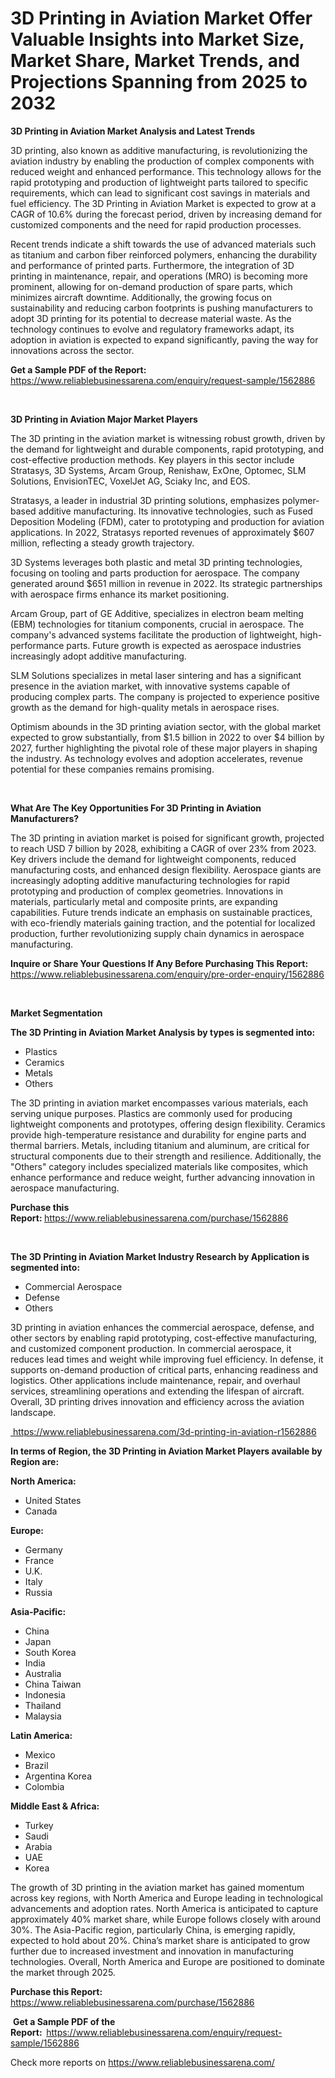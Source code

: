 <p><h1>3D Printing in Aviation Market Offer Valuable Insights into Market Size, Market Share, Market Trends, and Projections Spanning from 2025 to 2032</h1></p><p><strong>3D Printing in Aviation Market Analysis and Latest Trends</strong></p>
<p><p>3D printing, also known as additive manufacturing, is revolutionizing the aviation industry by enabling the production of complex components with reduced weight and enhanced performance. This technology allows for the rapid prototyping and production of lightweight parts tailored to specific requirements, which can lead to significant cost savings in materials and fuel efficiency. The 3D Printing in Aviation Market is expected to grow at a CAGR of 10.6% during the forecast period, driven by increasing demand for customized components and the need for rapid production processes.</p><p>Recent trends indicate a shift towards the use of advanced materials such as titanium and carbon fiber reinforced polymers, enhancing the durability and performance of printed parts. Furthermore, the integration of 3D printing in maintenance, repair, and operations (MRO) is becoming more prominent, allowing for on-demand production of spare parts, which minimizes aircraft downtime. Additionally, the growing focus on sustainability and reducing carbon footprints is pushing manufacturers to adopt 3D printing for its potential to decrease material waste. As the technology continues to evolve and regulatory frameworks adapt, its adoption in aviation is expected to expand significantly, paving the way for innovations across the sector.</p></p>
<p><strong>Get a Sample PDF of the Report:&nbsp;</strong> <a href="https://www.reliablebusinessarena.com/enquiry/request-sample/1562886?utm_campaign=1948&utm_medium=2&utm_source=Github&utm_content=ia&utm_term=16022025&utm_id=3d-printing-in-aviation">https://www.reliablebusinessarena.com/enquiry/request-sample/1562886</a></p>
<p>&nbsp;</p>
<p><strong>3D Printing in Aviation Major Market Players</strong></p>
<p><p>The 3D printing in the aviation market is witnessing robust growth, driven by the demand for lightweight and durable components, rapid prototyping, and cost-effective production methods. Key players in this sector include Stratasys, 3D Systems, Arcam Group, Renishaw, ExOne, Optomec, SLM Solutions, EnvisionTEC, VoxelJet AG, Sciaky Inc, and EOS.</p><p>Stratasys, a leader in industrial 3D printing solutions, emphasizes polymer-based additive manufacturing. Its innovative technologies, such as Fused Deposition Modeling (FDM), cater to prototyping and production for aviation applications. In 2022, Stratasys reported revenues of approximately $607 million, reflecting a steady growth trajectory.</p><p>3D Systems leverages both plastic and metal 3D printing technologies, focusing on tooling and parts production for aerospace. The company generated around $651 million in revenue in 2022. Its strategic partnerships with aerospace firms enhance its market positioning.</p><p>Arcam Group, part of GE Additive, specializes in electron beam melting (EBM) technologies for titanium components, crucial in aerospace. The company's advanced systems facilitate the production of lightweight, high-performance parts. Future growth is expected as aerospace industries increasingly adopt additive manufacturing.</p><p>SLM Solutions specializes in metal laser sintering and has a significant presence in the aviation market, with innovative systems capable of producing complex parts. The company is projected to experience positive growth as the demand for high-quality metals in aerospace rises.</p><p>Optimism abounds in the 3D printing aviation sector, with the global market expected to grow substantially, from $1.5 billion in 2022 to over $4 billion by 2027, further highlighting the pivotal role of these major players in shaping the industry. As technology evolves and adoption accelerates, revenue potential for these companies remains promising.</p></p>
<p>&nbsp;</p>
<p><strong>What Are The Key Opportunities For 3D Printing in Aviation Manufacturers?</strong></p>
<p><p>The 3D printing in aviation market is poised for significant growth, projected to reach USD 7 billion by 2028, exhibiting a CAGR of over 23% from 2023. Key drivers include the demand for lightweight components, reduced manufacturing costs, and enhanced design flexibility. Aerospace giants are increasingly adopting additive manufacturing technologies for rapid prototyping and production of complex geometries. Innovations in materials, particularly metal and composite prints, are expanding capabilities. Future trends indicate an emphasis on sustainable practices, with eco-friendly materials gaining traction, and the potential for localized production, further revolutionizing supply chain dynamics in aerospace manufacturing.</p></p>
<p><strong>Inquire or Share Your Questions If Any Before Purchasing This Report:</strong> <a href="https://www.reliablebusinessarena.com/enquiry/pre-order-enquiry/1562886?utm_campaign=1948&utm_medium=2&utm_source=Github&utm_content=ia&utm_term=16022025&utm_id=3d-printing-in-aviation">https://www.reliablebusinessarena.com/enquiry/pre-order-enquiry/1562886</a></p>
<p>&nbsp;</p>
<p><strong>Market Segmentation</strong></p>
<p><strong>The 3D Printing in Aviation Market Analysis by types is segmented into:</strong></p>
<p><ul><li>Plastics</li><li>Ceramics</li><li>Metals</li><li>Others</li></ul></p>
<p><p>The 3D printing in aviation market encompasses various materials, each serving unique purposes. Plastics are commonly used for producing lightweight components and prototypes, offering design flexibility. Ceramics provide high-temperature resistance and durability for engine parts and thermal barriers. Metals, including titanium and aluminum, are critical for structural components due to their strength and resilience. Additionally, the "Others" category includes specialized materials like composites, which enhance performance and reduce weight, further advancing innovation in aerospace manufacturing.</p></p>
<p><strong>Purchase this Report:&nbsp;</strong><a href="https://www.reliablebusinessarena.com/purchase/1562886?utm_campaign=1948&utm_medium=2&utm_source=Github&utm_content=ia&utm_term=16022025&utm_id=3d-printing-in-aviation">https://www.reliablebusinessarena.com/purchase/1562886</a></p>
<p>&nbsp;</p>
<p><strong>The 3D Printing in Aviation Market Industry Research by Application is segmented into:</strong></p>
<p><ul><li>Commercial Aerospace</li><li>Defense</li><li>Others</li></ul></p>
<p><p>3D printing in aviation enhances the commercial aerospace, defense, and other sectors by enabling rapid prototyping, cost-effective manufacturing, and customized component production. In commercial aerospace, it reduces lead times and weight while improving fuel efficiency. In defense, it supports on-demand production of critical parts, enhancing readiness and logistics. Other applications include maintenance, repair, and overhaul services, streamlining operations and extending the lifespan of aircraft. Overall, 3D printing drives innovation and efficiency across the aviation landscape.</p></p>
<p><a href="https://www.reliablebusinessarena.com/3d-printing-in-aviation-r1562886?utm_campaign=1948&utm_medium=2&utm_source=Github&utm_content=ia&utm_term=16022025&utm_id=3d-printing-in-aviation">&nbsp;https://www.reliablebusinessarena.com/3d-printing-in-aviation-r1562886</a></p>
<p><strong>In terms of Region, the 3D Printing in Aviation Market Players available by Region are:</strong></p>
<p>
    <p> <strong> North America: </strong>
        <ul>
            <li>United States</li>
            <li>Canada</li>
        </ul>
        </p> 
    <p> <strong> Europe: </strong>
        <ul>
            <li>Germany</li>
            <li>France</li>
            <li>U.K.</li>
            <li>Italy</li>
            <li>Russia</li>
        </ul>
        </p> 
    <p> <strong> Asia-Pacific: </strong>
        <ul>
            <li>China</li>
            <li>Japan</li>
            <li>South Korea</li>
            <li>India</li>
            <li>Australia</li>
            <li>China Taiwan</li>
            <li>Indonesia</li>
            <li>Thailand</li>
            <li>Malaysia</li>
        </ul>
        </p> 
    <p> <strong> Latin America: </strong>
        <ul>
            <li>Mexico</li>
            <li>Brazil</li>
            <li>Argentina Korea</li>
            <li>Colombia</li>
        </ul>
        </p> 
    <p> <strong> Middle East & Africa: </strong>
        <ul>
            <li>Turkey</li>
            <li>Saudi</li>
            <li>Arabia</li>
            <li>UAE</li>
            <li>Korea</li>
        </ul>
    </p>
    </p>
<p><p>The growth of 3D printing in the aviation market has gained momentum across key regions, with North America and Europe leading in technological advancements and adoption rates. North America is anticipated to capture approximately 40% market share, while Europe follows closely with around 30%. The Asia-Pacific region, particularly China, is emerging rapidly, expected to hold about 20%. China’s market share is anticipated to grow further due to increased investment and innovation in manufacturing technologies. Overall, North America and Europe are positioned to dominate the market through 2025.</p></p>
<p><strong>Purchase this Report: </strong><a href="https://www.reliablebusinessarena.com/purchase/1562886?utm_campaign=1948&utm_medium=2&utm_source=Github&utm_content=ia&utm_term=16022025&utm_id=3d-printing-in-aviation">https://www.reliablebusinessarena.com/purchase/1562886</a></p>
<p>&nbsp;<strong>Get a Sample PDF of the Report:&nbsp;&nbsp;</strong><a href="https://www.reliablebusinessarena.com/enquiry/request-sample/1562886?utm_campaign=1948&utm_medium=2&utm_source=Github&utm_content=ia&utm_term=16022025&utm_id=3d-printing-in-aviation">https://www.reliablebusinessarena.com/enquiry/request-sample/1562886</a></p>
<p><strong></strong></p>
<p>Check more reports on <a href="https://www.reliablebusinessarena.com/?utm_campaign=1948&utm_medium=2&utm_source=Github&utm_content=ia&utm_term=16022025&utm_id=3d-printing-in-aviation">https://www.reliablebusinessarena.com/</a></p>
